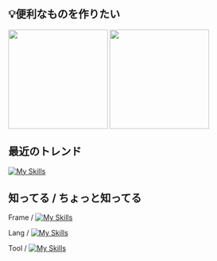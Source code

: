 ## 💡便利なものを作りたい
<p>
  <img height=200 align="center" src="https://github-readme-stats.vercel.app/api/top-langs/?username=Koranoa3&layout=compact&langs_count=10&size_weight=0.2&count_weight=0.8&theme=ayu-mirage" />
  <img height=200 align="center" src="https://github-readme-stats.vercel.app/api?username=Koranoa3&hide=stars&theme=ayu-mirage&card_width=320" />
</p>

## 最近のトレンド
[![My Skills](https://skillicons.dev/icons?i=arduino,react,graphql,nestjs,obsidian)](https://skillicons.dev)

## 知ってる / ちょっと知ってる
Frame / [![My Skills](https://skillicons.dev/icons?i=react,nodejs,ts,tailwind,prisma,graphql)](https://skillicons.dev)

Lang / [![My Skills](https://skillicons.dev/icons?i=python,js,java,cpp,cs,lua)](https://skillicons.dev)

Tool / [![My Skills](https://skillicons.dev/icons?i=docker,obsidian,ai,pr,blender,unity)](https://skillicons.dev)
<!--
**KoralMint/KoralMint** is a ✨ _special_ ✨ repository because its `README.md` (this file) appears on your GitHub profile.

Here are some ideas to get you started:

- 🔭 I’m currently working on ...
- 🌱 I’m currently learning ...
- 👯 I’m looking to collaborate on ...
- 🤔 I’m looking for help with ...
- 💬 Ask me about ...
- 📫 How to reach me: ...
- 😄 Pronouns: ...
- ⚡ Fun fact: ...
-->
